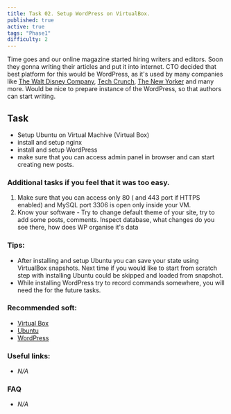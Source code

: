 ```yaml
---
title: Task 02. Setup WordPress on VirtualBox.
published: true
active: true
tags: "Phase1"
difficulty: 2
---
```


Time goes and our online magazine started hiring writers and editors. Soon they gonna  writing their articles and put it into internet. CTO decided that best platform for this would be WordPress, as it's used by many companies like [The Walt Disney Company](https://thewaltdisneycompany.com/), [Tech Crunch](http://www.techcrunch.com/), [The New Yorker](http://www.newyorker.com/) and many more. Would be nice to prepare instance of the WordPress, so that authors can start writing.

<!--more-->

## Task

* Setup Ubuntu on Virtual Machive (Virtual Box)
* install and setup nginx
* install and setup WordPress
* make sure that you can access admin panel in browser and can start creating new posts.

### Additional tasks if you feel that it was too easy.
1. Make sure that you can access only 80 ( and 443 port if HTTPS enabled) and MySQL port 3306 is open only inside your VM.
2. Know your software - Try to change default theme of your site, try to add some posts, comments. Inspect database, what changes do you see there, how does WP organise it's data

### Tips:

* After installing and setup Ubuntu you can save your state using VirtualBox snapshots. Next time if you would like to start from scratch step with installing Ubuntu could be skipped and loaded from snapshot.
* While installing WordPress try to record commands somewhere, you will need the for the future tasks.

### Recommended soft:

* [Virtual Box](https://www.virtualbox.org/wiki/Downloads)
* [Ubuntu](https://releases.ubuntu.com/20.04/ubuntu-20.04.2-live-server-amd64.iso)
* [WordPress](https://wordpress.org/download/)

### Useful links:

* *N/A*

### FAQ

* *N/A*
